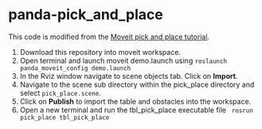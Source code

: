 # panda-pick_and_place
This code is modified from the [Moveit pick and place tutorial](http://docs.ros.org/en/kinetic/api/moveit_tutorials/html/doc/pick_place/pick_place_tutorial.html).

1. Download this repository into moveit workspace.
2. Open terminal and launch moveit demo.launch using
```roslaunch panda_moveit_config demo.launch ```
3. In the Rviz window navigate to scene objects tab. Click on **Import**.
4. Navigate to the scene sub directory within the pick_place directory and select ```pick_place.scene```.
5. Click on **Publish** to import the table and obstacles into the workspace.
6. Open a new terminal and run the tbl_pick_place executable file ``` rosrun pick_place tbl_pick_place```   
